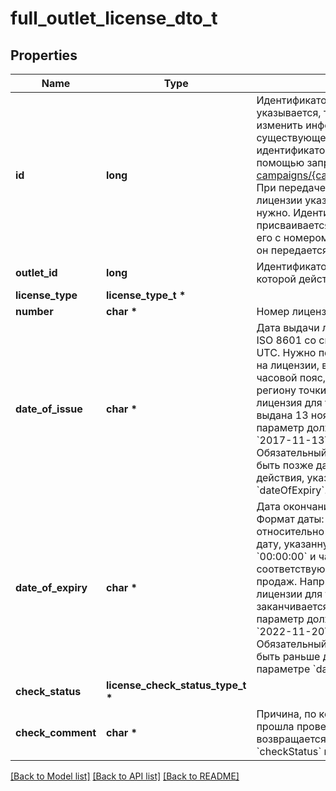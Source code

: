 # full_outlet_license_dto_t

## Properties
Name | Type | Description | Notes
------------ | ------------- | ------------- | -------------
**id** | **long** | Идентификатор лицензии.  Параметр указывается, только если нужно изменить информацию о существующей лицензии. Ее идентификатор можно узнать с помощью запроса [GET campaigns/{campaignId}/outlets/licenses](../../reference/outlets/getOutletLicenses.md). При передаче информации о новой лицензии указывать идентификатор не нужно.  Идентификатор лицензии присваивается Маркетом. Не путайте его с номером, указанным на лицензии: он передается в параметре &#x60;number&#x60;.  | [optional] 
**outlet_id** | **long** | Идентификатор точки продаж, для которой действительна лицензия. | [optional] 
**license_type** | **license_type_t \*** |  | [optional] 
**number** | **char \*** | Номер лицензии. | [optional] 
**date_of_issue** | **char \*** | Дата выдачи лицензии.  Формат даты: ISO 8601 со смещением относительно UTC. Нужно передать дату, указанную на лицензии, время &#x60;00:00:00&#x60; и часовой пояс, соответствующий региону точки продаж. Например, если лицензия для точки продаж в Москве выдана 13 ноября 2017 года, то параметр должен иметь значение &#x60;2017-11-13T00:00:00+03:00&#x60;.  Обязательный параметр.  Не может быть позже даты окончания срока действия, указанной в параметре &#x60;dateOfExpiry&#x60;.  | [optional] 
**date_of_expiry** | **char \*** | Дата окончания действия лицензии.  Формат даты: ISO 8601 со смещением относительно UTC. Нужно передать дату, указанную на лицензии, время &#x60;00:00:00&#x60; и часовой пояс, соответствующий региону точки продаж. Например, если действие лицензии для точки продаж в Москве заканчивается 20 ноября 2022 года, то параметр должен иметь значение &#x60;2022-11-20T00:00:00+03:00&#x60;.  Обязательный параметр.  Не может быть раньше даты выдачи, указанной в параметре &#x60;dateOfIssue&#x60;.  | [optional] 
**check_status** | **license_check_status_type_t \*** |  | [optional] 
**check_comment** | **char \*** | Причина, по которой лицензия не прошла проверку.  Параметр возвращается, только если параметр &#x60;checkStatus&#x60; имеет значение &#x60;FAIL&#x60;.  | [optional] 

[[Back to Model list]](../README.md#documentation-for-models) [[Back to API list]](../README.md#documentation-for-api-endpoints) [[Back to README]](../README.md)


